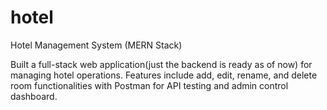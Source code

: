 # hotel

Hotel Management System (MERN Stack)

Built a full-stack web application(just the backend is ready as of now) for managing hotel operations. Features include add, edit, rename, and delete room
functionalities with Postman for API testing and admin control dashboard.
